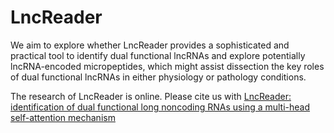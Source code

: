 # LncReader

We aim to explore whether LncReader provides a sophisticated and practical tool to identify dual functional lncRNAs and explore potentially lncRNA-encoded micropeptides, which might assist dissection the key roles of dual functional lncRNAs in either physiology or pathology conditions.

The research of LncReader is online. Please cite us with [LncReader: identification of dual functional long noncoding RNAs using a multi-head self-attention mechanism](https://academic.oup.com/bib/article/24/1/bbac579/6961607)
